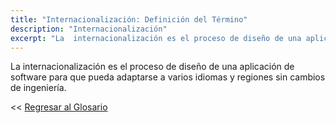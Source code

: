 ```yaml
---
title: "Internacionalización: Definición del Término"
description: "Internacionalización"
excerpt: "La  internacionalización es el proceso de diseño de una aplicación de software para que pueda adaptarse a varios idiomas y regiones sin cambios de ingeniería."
---
```


La  internacionalización es el proceso de diseño de una aplicación de software para que pueda adaptarse a varios idiomas y regiones sin cambios de ingeniería.

<< [Regresar al Glosario](/glosario/ "Regresar a la Página Principal del Glosario")
